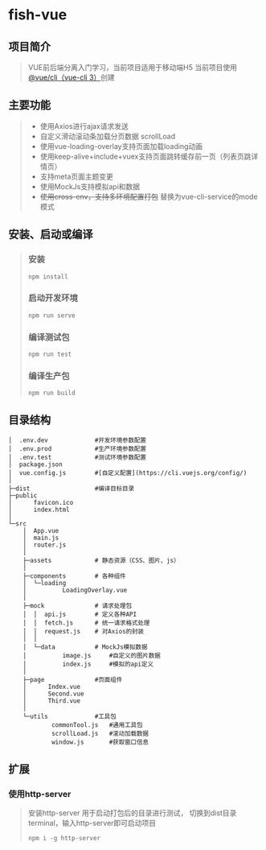 # fish-vue

## 项目简介
> VUE前后端分离入门学习，当前项目适用于移动端H5
> 当前项目使用[@vue/cli（vue-cli 3）](https://cli.vuejs.org/zh/guide/)创建


## 主要功能
> * 使用Axios进行ajax请求发送 
> * 自定义滑动滚动条加载分页数据 scrollLoad
> * 使用vue-loading-overlay支持页面加载loading动画
> * 使用keep-alive+include+vuex支持页面跳转缓存前一页（列表页跳详情页）
> * 支持meta页面主题变更
> * 使用MockJs支持模拟api和数据
> * ~~使用cross-env，支持多环境配置打包~~ 替换为vue-cli-service的mode模式


## 安装、启动或编译

> ### 安装
> ```
> npm install
> ```
> 
> ### 启动开发环境
> ```
> npm run serve
> ```
> 
> ### 编译测试包
> ```
> npm run test
> ```
> 
> ### 编译生产包
> ```
> npm run build
> ```

## 目录结构
```
│  .env.dev             #开发环境参数配置
│  .env.prod            #生产环境参数配置
│  .env.test            #测试环境参数配置
│  package.json
│  vue.config.js        #[自定义配置](https://cli.vuejs.org/config/)
│  
├─dist                  #编译目标目录
├─public
│      favicon.ico
│      index.html
│      
└─src
    │  App.vue
    │  main.js
    │  router.js
    │  
    ├─assets            # 静态资源（CSS、图片、js）
    │          
    ├─components        # 各种组件
    │  └─loading
    │          LoadingOverlay.vue
    │          
    ├─mock              # 请求处理包
    │  │  api.js        # 定义各种API
    │  │  fetch.js      # 统一请求格式处理
    │  │  request.js    # 对Axios的封装
    │  │  
    │  └─data           # MockJs模拟数据
    │          image.js     #自定义的图片数据
    │          index.js     #模拟的api定义
    │          
    ├─page              #页面组件
    │      Index.vue
    │      Second.vue
    │      Third.vue
    │      
    └─utils             #工具包
            commonTool.js   #通用工具包
            scrollLoad.js   #滚动加载数据
            window.js       #获取窗口信息
```

## 扩展
### 使用http-server
> 安装http-server 用于启动打包后的目录进行测试，
> 切换到dist目录terminal，输入http-server即可启动项目
> ```
> npm i -g http-server
> ```